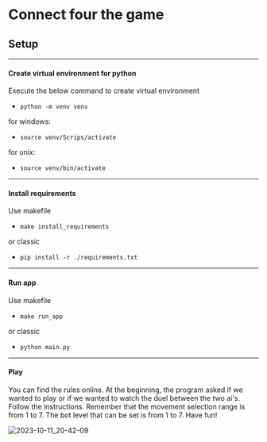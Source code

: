 # Connect four the game

## Setup

-----------------------------------------------------------------
#### Create virtual environment for python
Execute the below command to create virtual environment
- ``` python -m venv venv ```


for windows:
- ```source venv/Scrips/activate```

for unix:
- ```source venv/bin/activate```
-----------------------------------------------------------------
#### Install requirements
Use makefile
- ```make install_requirements```

or classic
- ```pip install -r ./requirements.txt```
-----------------------------------------------------------------
#### Run app
Use makefile
- ```make run_app```

or classic
- ```python main.py```

-----------------------------------------------------------------
#### Play
You can find the rules online. At the beginning, 
the program asked if we wanted to play or if we wanted 
to watch the duel between the two ai's. Follow the instructions.
Remember that the movement selection range is from 1 to 7.
The bot level that can be set is from 1 to 7.
Have fun!

![2023-10-11_20-42-09](https://github.com/Matieus/connect_four/assets/76398414/d168cfc5-55a5-4b57-83ae-98c8b061cbe4)

